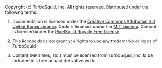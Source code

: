 Copyright (c) TurboSquid, Inc. All rights reserved. Distributed under the following terms:

1.  Documentation is licensed under the [Creative Commons Attribution 3.0 United States License](http://creativecommons.org/licenses/by/3.0/us/legalcode). Code is licensed under the [MIT License](http://opensource.org/licenses/MIT).  Content is licensed under the [PixelSquid Royalty Free License](https://support.pixelsquid.com/hc/en-us/articles/202755499-PixelSquid-Royalty-Free-License)

2.  This license does not grant you rights to use any trademarks or logos of TurboSquid.

3.  Content (MP4 files, etc.) must be licensed from TurboSquid, Inc. to be included in a free or paid derivative work.
